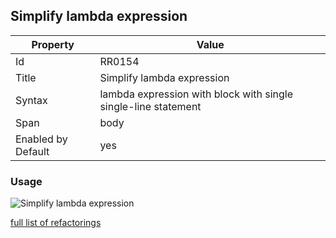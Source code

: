 ## Simplify lambda expression

Property | Value
--- | --- 
Id | RR0154
Title | Simplify lambda expression
Syntax | lambda expression with block with single single\-line statement
Span | body
Enabled by Default | yes

### Usage

![Simplify lambda expression](../../images/refactorings/SimplifyLambdaExpression.png)

[full list of refactorings](Refactorings.md)
